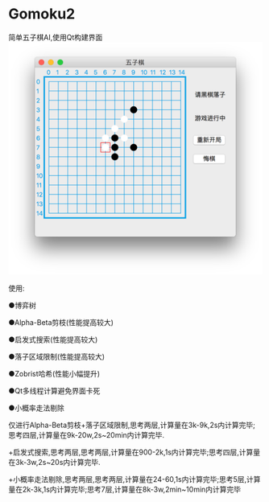 # Gomoku2


简单五子棋AI,使用Qt构建界面
![](gomoku.PNG)

使用:

●博弈树

●Alpha-Beta剪枝(性能提高较大)

●启发式搜索(性能提高较大)

●落子区域限制(性能提高较大)

●Zobrist哈希(性能小幅提升)

●Qt多线程计算避免界面卡死

●小概率走法剔除

仅进行Alpha-Beta剪枝+落子区域限制,思考两层,计算量在3k-9k,2s内计算完毕;思考四层,计算量在9k-20w,2s~20min内计算完毕.

+启发式搜索,思考两层,思考两层,计算量在900-2k,1s内计算完毕;思考四层,计算量在3k-3w,2s~20s内计算完毕.

+小概率走法剔除,思考两层,思考两层,计算量在24-60,1s内计算完毕;思考5层,计算量在2k-3k,1s内计算完毕;思考7层,计算量在8k-3w,2min~10min内计算完毕
